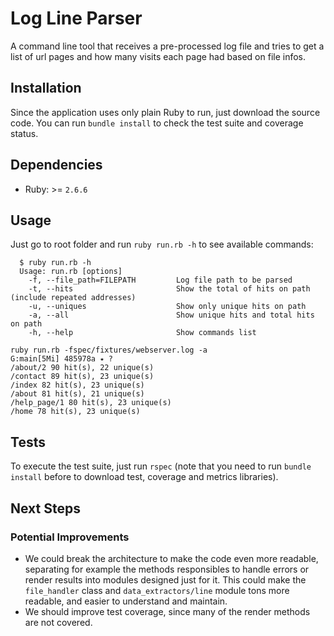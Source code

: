 # Log Line Parser
A command line tool that receives a pre-processed log file and tries to get a list of url pages and how many visits each page had based on file infos.

## Installation
Since the application uses only plain Ruby to run, just download the source code. 
You can run `bundle install` to check the test suite and coverage status.

## Dependencies
* Ruby: >= `2.6.6`

## Usage

Just go to root folder and run `ruby run.rb -h` to see available commands:

```
  $ ruby run.rb -h
  Usage: run.rb [options]
    -f, --file_path=FILEPATH         Log file path to be parsed
    -t, --hits                       Show the total of hits on path (include repeated addresses)
    -u, --uniques                    Show only unique hits on path
    -a, --all                        Show unique hits and total hits on path
    -h, --help                       Show commands list
```

```
ruby run.rb -fspec/fixtures/webserver.log -a                                                                                                                                                          G:main[5Mi] 485978a ⭑ ?
/about/2 90 hit(s), 22 unique(s)
/contact 89 hit(s), 23 unique(s)
/index 82 hit(s), 23 unique(s)
/about 81 hit(s), 21 unique(s)
/help_page/1 80 hit(s), 23 unique(s)
/home 78 hit(s), 23 unique(s)

```

## Tests
To execute the test suite, just run `rspec` (note that you need to run `bundle install` before to download test, coverage and metrics libraries).


## Next Steps
### Potential Improvements
* We could break the architecture to make the code even more readable, separating for example the methods responsibles to handle errors or render results
into modules designed just for it. This could make the `file_handler` class and `data_extractors/line` module tons more readable, and easier to understand and maintain.
* We should improve test coverage, since many of the render methods are not covered.


